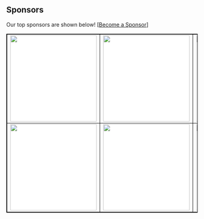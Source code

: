 ## Sponsors

Our top sponsors are shown below! [[Become a Sponsor](https://api-kcakpieqja-uc.a.run.app/sponsors/6U6fVz2gfBsTZ7Dd5RFw)]

<table style="background-color: white; border: 1px solid black">
    <tbody>
        <tr width="1200px">
            <td width="300px" align="center" style="border: 1px solid black">
  <a href="https://api-kcakpieqja-uc.a.run.app/sponsors/6U6fVz2gfBsTZ7Dd5RFw/0">
    <img src="https://storage.googleapis.com/readmesponsors-prod.firebasestorage.app/projects/6U6fVz2gfBsTZ7Dd5RFw/image_0.png" width="228"/>
  </a>
</td>
            <td width="300px" align="center" style="border: 1px solid black">
  <a href="https://api-kcakpieqja-uc.a.run.app/sponsors/6U6fVz2gfBsTZ7Dd5RFw/1">
    <img src="https://storage.googleapis.com/readmesponsors-prod.firebasestorage.app/projects/6U6fVz2gfBsTZ7Dd5RFw/image_1.png" width="228"/>
  </a>
</td>
            <td width="300px" align="center" style="border: 1px solid black">
  <a href="https://api-kcakpieqja-uc.a.run.app/sponsors/6U6fVz2gfBsTZ7Dd5RFw/2">
    <img src="https://storage.googleapis.com/readmesponsors-prod.firebasestorage.app/projects/6U6fVz2gfBsTZ7Dd5RFw/image_2.png" width="228"/>
  </a>
</td>
            <td width="300px" align="center" style="border: 1px solid black">
  <a href="https://api-kcakpieqja-uc.a.run.app/sponsors/6U6fVz2gfBsTZ7Dd5RFw/3">
    <img src="https://storage.googleapis.com/readmesponsors-prod.firebasestorage.app/projects/6U6fVz2gfBsTZ7Dd5RFw/image_3.png" width="228"/>
  </a>
</td>
        </tr>
        <tr width="1200px">
            <td width="300px" align="center" style="border: 1px solid black">
  <a href="https://api-kcakpieqja-uc.a.run.app/sponsors/6U6fVz2gfBsTZ7Dd5RFw/4">
    <img src="https://storage.googleapis.com/readmesponsors-prod.firebasestorage.app/projects/6U6fVz2gfBsTZ7Dd5RFw/image_4.png" width="228"/>
  </a>
</td>
            <td width="300px" align="center" style="border: 1px solid black">
  <a href="https://api-kcakpieqja-uc.a.run.app/sponsors/6U6fVz2gfBsTZ7Dd5RFw/5">
    <img src="https://storage.googleapis.com/readmesponsors-prod.firebasestorage.app/projects/6U6fVz2gfBsTZ7Dd5RFw/image_5.png" width="228"/>
  </a>
</td>
            <td width="300px" align="center" style="border: 1px solid black">
  <a href="https://api-kcakpieqja-uc.a.run.app/sponsors/6U6fVz2gfBsTZ7Dd5RFw/6">
    <img src="https://storage.googleapis.com/readmesponsors-prod.firebasestorage.app/projects/6U6fVz2gfBsTZ7Dd5RFw/image_6.png" width="228"/>
  </a>
</td>
            <td width="300px" align="center" style="border: 1px solid black">
  <a href="https://api-kcakpieqja-uc.a.run.app/sponsors/6U6fVz2gfBsTZ7Dd5RFw/7">
    <img src="https://storage.googleapis.com/readmesponsors-prod.firebasestorage.app/projects/6U6fVz2gfBsTZ7Dd5RFw/image_7.png" width="228"/>
  </a>
</td>
        </tr>
    </tbody>
</table>
